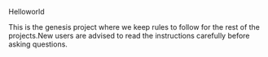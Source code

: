 Helloworld

This is the genesis project where we keep rules to follow for the rest of the projects.New users are advised to read the instructions carefully before asking questions.
